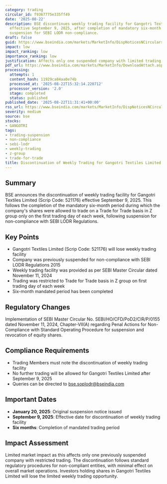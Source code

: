 ```yaml
---
category: trading
circular_id: f9367775e335ff49
date: '2025-08-22'
description: BSE discontinues weekly trading facility for Gangotri Textiles Limited
  effective September 9, 2025, after completion of mandatory six-month period following
  suspension for SEBI LODR non-compliance.
draft: false
guid: https://www.bseindia.com/markets/MarketInfo/DispNoticesNCirculars.aspx?Noticeid={973BBB47-D01F-4AAE-AA96-FA2036848B95}&noticeno=20250822-21&dt=08/22/2025&icount=21&totcount=66&flag=0
impact: low
impact_ranking: low
importance_ranking: low
justification: Affects only one suspended company with limited trading activity
pdf_url: https://www.bseindia.com/markets/MarketInfo/DownloadAttach.aspx?id=20250822-21&attachedId=
processing:
  attempts: 1
  content_hash: 11929ca84aa0e74b
  processed_at: '2025-08-22T15:32:14.220712'
  processor_version: '2.0'
  stage: completed
  status: published
published_date: '2025-08-22T11:31:41+00:00'
rss_url: https://www.bseindia.com/markets/MarketInfo/DispNoticesNCirculars.aspx?Noticeid={973BBB47-D01F-4AAE-AA96-FA2036848B95}&noticeno=20250822-21&dt=08/22/2025&icount=21&totcount=66&flag=0
severity: medium
source: bse
stocks:
- GANGOTRI
tags:
- trading-suspension
- non-compliance
- sebi-lodr
- weekly-trading
- z-group
- trade-for-trade
title: Discontinuation of Weekly Trading for Gangotri Textiles Limited Due to Non-Compliance
---
```


## Summary

BSE announces the discontinuation of weekly trading facility for Gangotri Textiles Limited (Scrip Code: 521176) effective September 9, 2025. This follows the completion of the mandatory six-month period during which the company's shares were allowed to trade on a Trade for Trade basis in Z group only on the first trading day of each week, following suspension for non-compliance with SEBI LODR Regulations.

## Key Points

- Gangotri Textiles Limited (Scrip Code: 521176) will lose weekly trading facility
- Company was previously suspended for non-compliance with SEBI LODR Regulations 2015
- Weekly trading facility was provided as per SEBI Master Circular dated November 11, 2024
- Trading was restricted to Trade for Trade basis in Z group on first trading day of each week
- Six-month mandated period has been completed

## Regulatory Changes

Implementation of SEBI Master Circular No. SEBI/HO/CFD/PoD2/CIR/P/0155 dated November 11, 2024, Chapter-VII(A) regarding Penal Actions for Non-Compliance with Standard Operating Procedure for suspension and revocation of equity shares.

## Compliance Requirements

- Trading Members must note the discontinuation of weekly trading facility
- No further trading will be allowed for Gangotri Textiles Limited after September 9, 2025
- Queries can be directed to bse.soplodr@bseindia.com

## Important Dates

- **January 20, 2025**: Original suspension notice issued
- **September 9, 2025**: Effective date for discontinuation of weekly trading facility
- **Six months**: Completion of mandated trading period

## Impact Assessment

Limited market impact as this affects only one previously suspended company with restricted trading. The discontinuation follows standard regulatory procedures for non-compliant entities, with minimal effect on overall market operations. Investors holding shares in Gangotri Textiles Limited will lose the limited weekly trading opportunity.